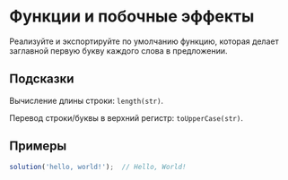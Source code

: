 # Функции и побочные эффекты

Реализуйте и экспортируйте по умолчанию функцию, которая делает заглавной первую букву каждого слова в предложении.

## Подсказки

Вычисление длины строки: <code>length(str)</code>.

Перевод строки/буквы в верхний регистр: <code>toUpperCase(str)</code>.

## Примеры

```javascript
solution('hello, world!');  // Hello, World!
```
